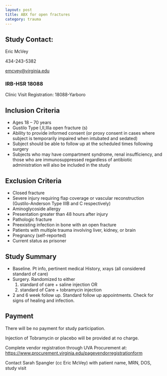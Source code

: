 ```yaml
---
layout: post
title: ABX for open fractures
category: trauma
---
```


## Study Contact:  
Eric McVey

434-243-5382

emcvey@virginia.edu

### IRB-HSR 18088
Clinic Visit Registration:
18088-Yarboro

##  Inclusion Criteria
- Ages 18 – 70 years
- Gustilo Type I,II,IIIa open fracture (s)
- Ability to provide informed consent (or proxy consent in cases where subject is temporarily impaired when intubated and sedated)
- Subject should be able to follow up at the scheduled times following surgery
- Subjects who may have compartment syndrome, renal insufficiency, and those who are immunosuppressed regardless of antibiotic administration will also be included in the study

##  Exclusion Criteria

- Closed fracture
- Severe injury requiring flap coverage or vascular reconstruction (Gustilo-Anderson Type IIIB and C respectively)
- Aminoglycoside allergy
- Presentation greater than 48 hours after injury
- Pathologic fracture
- Preexisting infection in bone with an open fracture
- Patients with multiple trauma involving liver, kidney, or brain 
- Pregnancy (self-reported)
- Current status as prisoner

## Study Summary

- Baseline. Pt info, pertinent medical History, xrays (all considered standard of care)
- Surgery.  Randomized to either 
  1. standard of care + saline injection OR 
  2. standard of Care + tobramycin injection
- 2 and 6 week follow up.  Standard follow up appointments.  Check for signs of healing and infection.


## Payment

There will be no payment for study participation.

Injection of Tobramycin or placebo will be provided at no charge.

Complete vendor registration through UVA Procurement at: https://www.procurement.virginia.edu/pagevendorregistrationform

Contact Sarah Spangler (cc Eric McVey) with patient name, MRN, DOS, study visit
